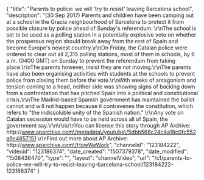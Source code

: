 {
    "title": "Parents to police: we will 'try to resist' leaving Barcelona school",
    "description": "(30 Sep 2017) Parents and children have been camping out at a school in the Gracia neighbourhood of Barcelona to protect it from possible closure by police ahead of Sunday's referendum. \r\nThe school is set to be used as a polling station in a potentially explosive vote on whether the prosperous region should break away from the rest of Spain and become Europe's newest country.\r\nOn Friday, the Catalan police were ordered to clear out all 2,315 polling stations, most of them in schools, by 6 a.m. (0400 GMT) on Sunday to prevent the referendum from taking place.\r\nThe parents however, insist they are not moving.\r\nThe parents have also been organising activities with students at the schools to prevent police from closing them before the vote.\r\nWith weeks of antagonism and tension coming to a head, neither side was showing signs of backing down from a confrontation that has pitched Spain into a political and constitutional crisis.\r\nThe Madrid-based Spanish government has maintained the ballot cannot and will not happen because it contravenes the constitution, which refers to \"the indissoluble unity of the Spanish nation.\" \r\nAny vote on Catalan secession would have to be held across all of Spain, the government say.\r\n\r\n\r\nYou can license this story through AP Archive: http:\/\/www.aparchive.com\/metadata\/youtube\/5dbb566c24c4a18c0fc552a9c4857151 \r\nFind out more about AP Archive: http:\/\/www.aparchive.com\/HowWeWork",
    "channelid": "123184222",
    "videoid": "123186374",
    "date_created": "1507379378",
    "date_modified": "1508436470",
    "type": "",
    "layout": "channelVideo",
    "url": "\/c1\/parents-to-police-we-will-try-to-resist-leaving-barcelona-school\/123184222-123186374"
}